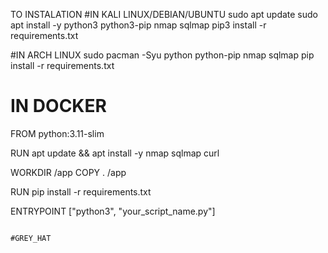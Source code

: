TO INSTALATION 
#IN KALI LINUX/DEBIAN/UBUNTU
sudo apt update
sudo apt install -y python3 python3-pip nmap sqlmap
pip3 install -r requirements.txt

#IN ARCH LINUX
sudo pacman -Syu python python-pip nmap sqlmap
pip install -r requirements.txt

# IN DOCKER
FROM python:3.11-slim

RUN apt update && apt install -y nmap sqlmap curl

WORKDIR /app
COPY . /app

RUN pip install -r requirements.txt

ENTRYPOINT ["python3", "your_script_name.py"]

                                                                                  #GREY_HAT 
